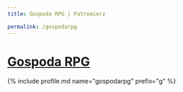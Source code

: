 ```yaml
---
title: Gospoda RPG | Patromierz

permalink: /gospodarpg
---
```


# [Gospoda RPG](https://patronite.pl/gospodarpg)

{% include profile.md name="gospodarpg" prefix="g" %}
